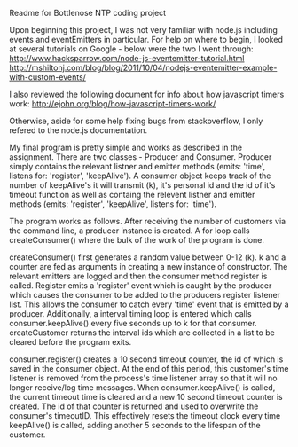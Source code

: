 Readme for Bottlenose NTP coding project

Upon beginning this project, I was not very familiar with node.js including events and eventEmitters in particular. For help on where to begin, I looked at several tutorials on Google - below were the two I went through:
  http://www.hacksparrow.com/node-js-eventemitter-tutorial.html
  http://mshiltonj.com/blog/blog/2011/10/04/nodejs-eventemitter-example-with-custom-events/

I also reviewed the following document for info about how javascript timers work:
  http://ejohn.org/blog/how-javascript-timers-work/

Otherwise, aside for some help fixing bugs from stackoverflow, I only refered to the node.js documentation.

My final program is pretty simple and works as described in the assignment. There are two classes - Producer and Consumer. Producer simply contains the relevant listner and emitter methods (emits: 'time', listens for: 'register', 'keepAlive'). A consumer object keeps track of the number of keepAlive's it will transmit (k), it's personal id and the id of it's timeout function as well as containg the relevent listner and emitter methods (emits: 'register', 'keepAlive', listens for: 'time'). 

The program works as follows. After receiving the number of customers via the command line, a producer instance is created. A for loop calls createConsumer() where the bulk of the work of the program is done.

createConsumer() first generates a random value between 0-12 (k). k and a counter are fed as arguments in creating a new instance of constructor. The relevant emitters are logged and then the consumer method register is called. Register emits a 'register' event which is caught by the producer which causes the consumer to be added to the producers register listener list. This allows the consumer to catch every 'time' event that is emitted by a producer. Additionally, a interval timing loop is entered which calls consumer.keepAlive() every five seconds up to k for that consumer. createCustomer returns the interval ids which are collected in a list to be cleared before the program exits.

consumer.register() creates a 10 second timeout counter, the id of which is saved in the consumer object. At the end of this period, this customer's time listener is removed from the process's time listener array so that it will no longer receive/log time messages. When consumer.keepAlive() is called, the current timeout time is cleared and a new 10 second timeout counter is created. The id of that counter is returned and used to overwrite the consumer's timeoutID. This effectively resets the timeout clock every time keepAlive() is called, adding another 5 seconds to the lifespan of the customer. 


